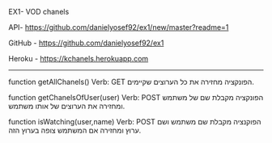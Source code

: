 EX1- VOD chanels

API- https://github.com/danielyosef92/ex1/new/master?readme=1

GitHub - https://github.com/danielyosef92/ex1

Heroku - https://kchanels.herokuapp.com

--------------------------------


function getAllChanels()
Verb: GET
הפונקציה מחזירה את כל הערוצים שקיימים.

function getChanelsOfUser(user)
Verb: POST
הפונקציה מקבלת שם של משתמש
ומחזירה את הערוצים של אותו משתמש.

function isWatching(user,name)
Verb: POST
הפוקנציה מקבלת שם משתמש ושם ערוץ
ומחזירה אם המשתמש צופה בערוץ הזה.
